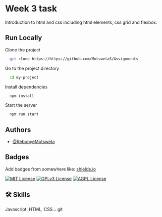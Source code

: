 
# Week 3 task

Introduction to html and css including html elements, css grid and flexbox.

## Run Locally

Clone the project

```bash
  git clone https://https://github.com/MotswetaS/Assignments
```

Go to the project directory

```bash
  cd my-project
```

Install dependencies

```bash
  npm install
```

Start the server

```bash
  npm run start
```


## Authors

- [@RebonyeMotsweta](https://github.com/MotswetaS)




## Badges

Add badges from somewhere like: [shields.io](https://shields.io/)

[![MIT License](https://img.shields.io/badge/License-MIT-green.svg)](https://choosealicense.com/licenses/mit/)
[![GPLv3 License](https://img.shields.io/badge/License-GPL%20v3-yellow.svg)](https://opensource.org/licenses/)
[![AGPL License](https://img.shields.io/badge/license-AGPL-blue.svg)](http://www.gnu.org/licenses/agpl-3.0)



## 🛠 Skills
Javascript, HTML, CSS...
git